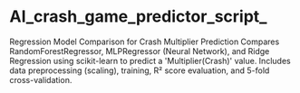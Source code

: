 # AI_crash_game_predictor_script_
Regression Model Comparison for Crash Multiplier Prediction  Compares RandomForestRegressor, MLPRegressor (Neural Network), and Ridge Regression using scikit-learn to predict a 'Multiplier(Crash)' value. Includes data preprocessing (scaling), training, R² score evaluation, and 5-fold cross-validation.
